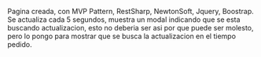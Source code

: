 Pagina creada, con MVP Pattern, RestSharp, NewtonSoft, Jquery, Boostrap.
Se actualiza cada 5 segundos, muestra un modal indicando que se esta buscando actualizacion, esto no deberia ser asi por que puede 
ser molesto, pero lo pongo para mostrar que se busca la actualizacion en el tiempo pedido.
